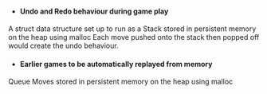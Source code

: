 
* #### Undo and Redo behaviour during game play

A struct data structure set up to run as a Stack stored in persistent memory on the heap using malloc
Each move pushed onto the stack then popped off would create the undo behaviour.

* #### Earlier games to be automatically replayed from memory

Queue
Moves stored in persistent memory on the heap using malloc
